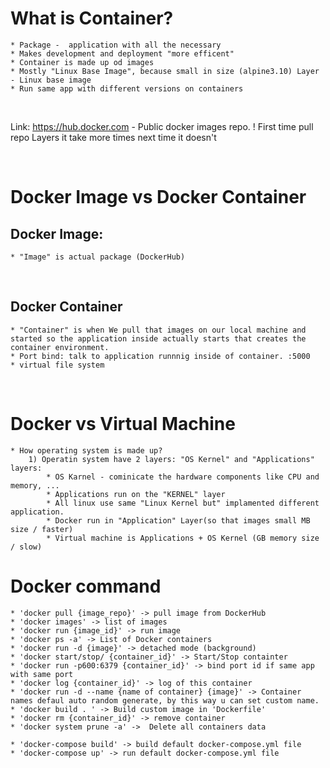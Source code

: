# What is Container?
    * Package -  application with all the necessary 
    * Makes development and deployment "more efficent"
    * Container is made up od images
    * Mostly "Linux Base Image", because small in size (alpine3.10) Layer - Linux base image
    * Run same app with different versions on containers 
<br>

Link: https://hub.docker.com - Public docker images repo.
! First time pull repo Layers it take more times next time it doesn't

<br>

# Docker Image vs Docker Container

## Docker Image:
    * "Image" is actual package (DockerHub)


<br>

## Docker Container
    * "Container" is when We pull that images on our local machine and started so the application inside actually starts that creates the container environment.
    * Port bind: talk to application runnnig inside of container. :5000
    * virtual file system
<br>

# Docker vs Virtual Machine
    * How operating system is made up?
        1) Operatin system have 2 layers: "OS Kernel" and "Applications" layers:
            * OS Karnel - cominicate the hardware components like CPU and memory, ...
            * Applications run on the "KERNEL" layer
            * All linux use same "Linux Kernel but" implamented different application.
            * Docker run in "Application" Layer(so that images small MB size / faster)
            * Virtual machine is Applications + OS Kernel (GB memory size / slow)


# Docker command
    * 'docker pull {image_repo}' -> pull image from DockerHub
    * 'docker images' -> list of images
    * 'docker run {image_id}' -> run image
    * 'docker ps -a' -> List of Docker containers
    * 'docker run -d {image}' -> detached mode (background)
    * 'docker start/stop/ {container_id}' -> Start/Stop containter
    * 'docker run -p600:6379 {container_id}' -> bind port id if same app with same port
    * 'docker log {container_id}' -> log of this container
    * 'docker run -d --name {name of container} {image}' -> Container names defaul auto random generate, by this way u can set custom name.
    * 'docker build . ' -> Build custom image in 'Dockerfile' 
    * 'docker rm {container_id}' -> remove container
    * 'docker system prune -a' ->  Delete all containers data 

    * 'docker-compose build' -> build default docker-compose.yml file
    * 'docker-compose up' -> run default docker-compose.yml file

